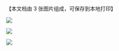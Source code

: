 【本文档由 3 张图片组成，可保存到本地打印】

![](https://pic.imgdb.cn/item/6666ded25e6d1bfa053c0975.jpg)

![](https://pic.imgdb.cn/item/6666ded35e6d1bfa053c0a5b.jpg)

![](https://pic.imgdb.cn/item/6666ded45e6d1bfa053c0b19.jpg)
